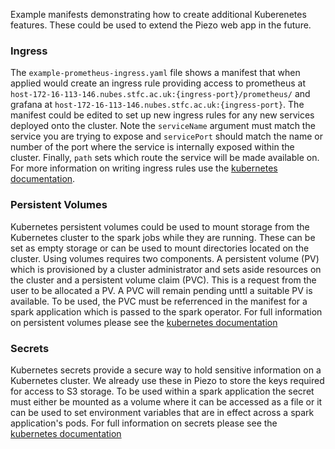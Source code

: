 Example manifests demonstrating how to create additional Kuberenetes features. These could be used to extend the Piezo web app in the future. 

### Ingress

The `example-prometheus-ingress.yaml` file shows a manifest that when applied would create an ingress rule providing access to prometheus at `host-172-16-113-146.nubes.stfc.ac.uk:{ingress-port}/prometheus/` and grafana at `host-172-16-113-146.nubes.stfc.ac.uk:{ingress-port}`. The manifest could be edited to set up new ingress rules for any new services deployed onto the cluster. Note the `serviceName` argument must match the service you are trying to expose and `servicePort` should match the name or number of the port where the service is internally exposed within the cluster. Finally, `path` sets which route the service will be made available on. For more information on writing ingress rules use the [kubernetes documentation](https://kubernetes.io/docs/concepts/services-networking/ingress/).


### Persistent Volumes

Kubernetes persistent volumes could be used to mount storage from the Kubernetes cluster to the spark jobs while they are running. These can be set as empty storage or can be used to mount directories located on the cluster. Using volumes requires two components. A persistent volume (PV) which is provisioned by a cluster administrator and sets aside resources on the cluster and a persistent volume claim (PVC). This is a request from the user to be allocated a PV. A PVC will remain pending unttl a suitable PV is available. To be used, the PVC must be referrenced in the manifest for a spark application which is passed to the spark operator. For full information on persistent volumes please see the [kubernetes documentation](https://kubernetes.io/docs/concepts/storage/persistent-volumes/)

### Secrets

Kubernetes secrets provide a secure way to hold sensitive information on a Kubernetes cluster. We already use these in Piezo to store the keys required for access to S3 storage. To be used within a spark application the secret must either be mounted as a volume where it can be accessed as a file or it can be used to set environment variables that are in effect across a spark application's pods. For full information on secrets please see the [kubernetes documentation](https://kubernetes.io/docs/concepts/configuration/secret/)
